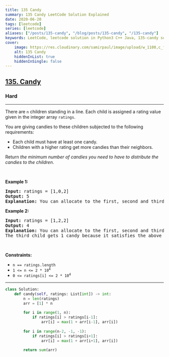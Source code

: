 ```yaml
---
title: 135 Candy
summary: 135 Candy LeetCode Solution Explained
date: 2020-06-20
tags: [leetcode]
series: [leetcode]
aliases: ["/posts/135-candy", "/blog/posts/135-candy", "/135-candy"]
keywords: LeetCode, leetcode solution in Python3 C++ Java, 135-candy solution
cover:
    image: https://res.cloudinary.com/samirpaul/image/upload/w_1100,c_fit,co_rgb:FFFFFF,l_text:Arial_70_bold:135 Candy/problem-solving.webp
    alt: 135 Candy
    hiddenInList: true
    hiddenInSingle: false
---
```



<h2><a href="https://leetcode.com/problems/candy/">135. Candy</a></h2><h3>Hard</h3><hr><div><p>There are <code>n</code> children standing in a line. Each child is assigned a rating value given in the integer array <code>ratings</code>.</p>

<p>You are giving candies to these children subjected to the following requirements:</p>

<ul>
	<li>Each child must have at least one candy.</li>
	<li>Children with a higher rating get more candies than their neighbors.</li>
</ul>

<p>Return <em>the minimum number of candies you need to have to distribute the candies to the children</em>.</p>

<p>&nbsp;</p>
<p><strong>Example 1:</strong></p>

<pre><strong>Input:</strong> ratings = [1,0,2]
<strong>Output:</strong> 5
<strong>Explanation:</strong> You can allocate to the first, second and third child with 2, 1, 2 candies respectively.
</pre>

<p><strong>Example 2:</strong></p>

<pre><strong>Input:</strong> ratings = [1,2,2]
<strong>Output:</strong> 4
<strong>Explanation:</strong> You can allocate to the first, second and third child with 1, 2, 1 candies respectively.
The third child gets 1 candy because it satisfies the above two conditions.
</pre>

<p>&nbsp;</p>
<p><strong>Constraints:</strong></p>

<ul>
	<li><code>n == ratings.length</code></li>
	<li><code>1 &lt;= n &lt;= 2 * 10<sup>4</sup></code></li>
	<li><code>0 &lt;= ratings[i] &lt;= 2 * 10<sup>4</sup></code></li>
</ul>
</div>

---




```python
class Solution:
    def candy(self, ratings: List[int]) -> int:
        n = len(ratings)
        arr = [1] * n
        
        for i in range(1, n):
            if ratings[i] > ratings[i-1]:
                arr[i] = max(1 + arr[i-1], arr[i])
        
        for i in range(n-2, -1, -1):
            if ratings[i] > ratings[i+1]:
                arr[i] = max(1 + arr[i+1], arr[i])
        
        return sum(arr)
```

